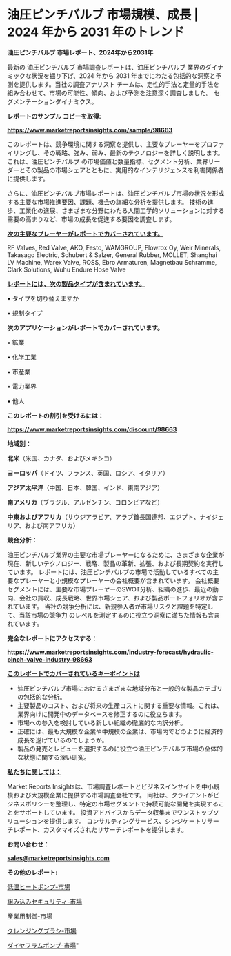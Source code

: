 # 油圧ピンチバルブ 市場規模、成長 | 2024 年から 2031 年のトレンド

<strong>油圧ピンチバルブ 市場レポート、2024年から2031年</strong>

最新の 油圧ピンチバルブ 市場調査レポートは、油圧ピンチバルブ 業界のダイナミックな状況を掘り下げ、2024 年から 2031 年までにわたる包括的な洞察と予測を提供します。当社の調査アナリスト チームは、定性的手法と定量的手法を組み合わせて、市場の可能性、傾向、および予測を注意深く調査しました。 セグメンテーションダイナミクス。



<strong>レポートのサンプル コピーを取得:</strong> <a href=https://www.marketreportsinsights.com/sample/98663>

<strong><u>https://www.marketreportsinsights.com/sample/98663</u></strong></a>

このレポートは、競争環境に関する洞察を提供し、主要なプレーヤーをプロファイリングし、その戦略、強み、弱み、最新のテクノロジーを詳しく説明します。 これは、油圧ピンチバルブ の市場価値と数量指標、セグメント分析、業界リーダーとその製品の市場シェアとともに、実用的なインテリジェンスを利害関係者に提供します。

さらに、油圧ピンチバルブ市場レポートは、油圧ピンチバルブ市場の状況を形成する主要な市場推進要因、課題、機会の詳細な分析を提供します。 技術の進歩、工業化の進展、さまざまな分野にわたる人間工学的ソリューションに対する需要の高まりなど、市場の成長を促進する要因を調査します。



<strong><u>次の主要なプレーヤーがレポートでカバーされています。</u></strong>

RF Valves, Red Valve, AKO, Festo, WAMGROUP, Flowrox Oy, Weir Minerals, Takasago Electric, Schubert & Salzer, General Rubber, MOLLET, Shanghai LV Machine, Warex Valve, ROSS, Ebro Armaturen, Magnetbau Schramme, Clark Solutions, Wuhu Endure Hose Valve



<strong><u><b>レポートには、次の製品タイプが含まれています。</b></u></strong>

• タイプを切り替えますか

• 規制タイプ



<strong><b>次のアプリケーションがレポートでカバーされています。</b></strong>

• 鉱業

• 化学工業

• 市産業

• 電力業界

• 他人



<strong><b>このレポートの割引を受けるには：</b></strong><a href=https://www.marketreportsinsights.com/discount/98663>

<strong><u>https://www.marketreportsinsights.com/discount/98663</u></strong></a>



<strong>地域別：</strong>



<strong>北米</strong>（米国、カナダ、およびメキシコ）



<strong>ヨーロッパ</strong>（ドイツ、フランス、英国、ロシア、イタリア）



<strong>アジア太平洋</strong>（中国、日本、韓国、インド、東南アジア）



<strong>南アメリカ</strong>（ブラジル、アルゼンチン、コロンビアなど）



<strong>中東およびアフリカ</strong>（サウジアラビア、アラブ首長国連邦、エジプト、ナイジェリア、および南アフリカ）



<strong>競合分析：</strong>

油圧ピンチバルブ業界の主要な市場プレーヤーになるために、さまざまな企業が現在、新しいテクノロジー、戦略、製品の革新、拡張、および長期契約を実行しています。 レポートには、油圧ピンチバルブの市場で活動しているすべての主要なプレーヤーと小規模なプレーヤーの会社概要が含まれています。 会社概要セグメントには、主要な市場プレーヤーのSWOT分析、組織の進歩、最近の動向、会社の買収、成長戦略、世界市場シェア、および製品ポートフォリオが含まれています。 当社の競争分析には、新規参入者が市場リスクと課題を特定して、当該市場の競争力 のレベルを測定するのに役立つ洞察に満ちた情報も含まれています。



<strong>完全なレポートにアクセスする</strong>：

<a href=https://www.marketreportsinsights.com/industry-forecast/hydraulic-pinch-valve-industry-98663>

<strong><u>https://www.marketreportsinsights.com/industry-forecast/hydraulic-pinch-valve-industry-98663</u></strong></a>



<strong><u><b>このレポートでカバーされているキーポイントは</b></u></strong>
<ul>
  <li>油圧ピンチバルブ市場におけるさまざまな地域分布と一般的な製品カテゴリの包括的な分析。</li>
  <li>主要製品のコスト、および将来の生産コストに関する重要な情報。これは、業界向けに開発中のデータベースを修正するのに役立ちます。</li>
  <li>市場への参入を検討している新しい組織の徹底的な内訳分析。</li>
  <li>正確には、最も大規模な企業や中規模の企業は、市場内でどのように経済的成長を遂げているのでしょうか。</li>
  <li>製品の発売とレビューを選択するのに役立つ油圧ピンチバルブ市場の全体的な状態に関する深い研究。</li>
</ul>


<strong><u><b>私たちに関しては：</b></u></strong>

Market Reports Insightsは、市場調査レポートとビジネスインサイトを中小規模および大規模企業に提供する市場調査会社です。 同社は、クライアントがビジネスポリシーを整理し、特定の市場セグメントで持続可能な開発を実現することをサポートしています。 投資アドバイスからデータ収集までワンストップソリューションを提供します。 コンサルティングサービス、シンジケートリサーチレポート、カスタマイズされたリサーチレポートを提供します。



<strong><b>お問い合わせ</b></strong>：

<a href=mailto:sales@marketreportsinsights.com>

<strong><u>sales@marketreportsinsights.com</u></strong></a>



<strong>その他のレポート:</strong>

<a href=https://www.linkedin.com/pulse/低温ヒートポンプ-市場-2023-swot-分析と成長率-2030-analytics-achievers-24-analysis-wcrqf/>低温ヒートポンプ-市場</a>

<a href=https://www.linkedin.com/pulse/組み込みセキュリティ-市場-2023-競争分析と事業成長-2030-data-dive-discoveries-24-analysis-vagbf/>組み込みセキュリティ-市場</a>

<a href=https://www.linkedin.com/pulse/産業用制御-市場-2023-新興市場-将来の動向と市場需要-2030-pr-news-hub-gu6af/>産業用制御-市場</a>

<a href=https://www.linkedin.com/pulse/クレンジングブラシ-市場-2023-総利益と主要ベンダー-2030-aij3f/>クレンジングブラシ-市場</a>

<a href=https://www.linkedin.com/pulse/ダイヤフラムポンプ-市場-2023-swot-分析と最新イノベーション-j9mff/>ダイヤフラムポンプ-市場</a>"

